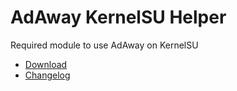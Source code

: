 # AdAway KernelSU Helper
Required module to use AdAway on KernelSU  

- [Download](https://github.com/symbuzzer/adaway-kernelsu-helper/releases/latest/download/adaway-kernelsu-helper.zip)
- [Changelog](https://github.com/symbuzzer/adaway-kernelsu-helper/blob/main/CHANGELOG.md)
